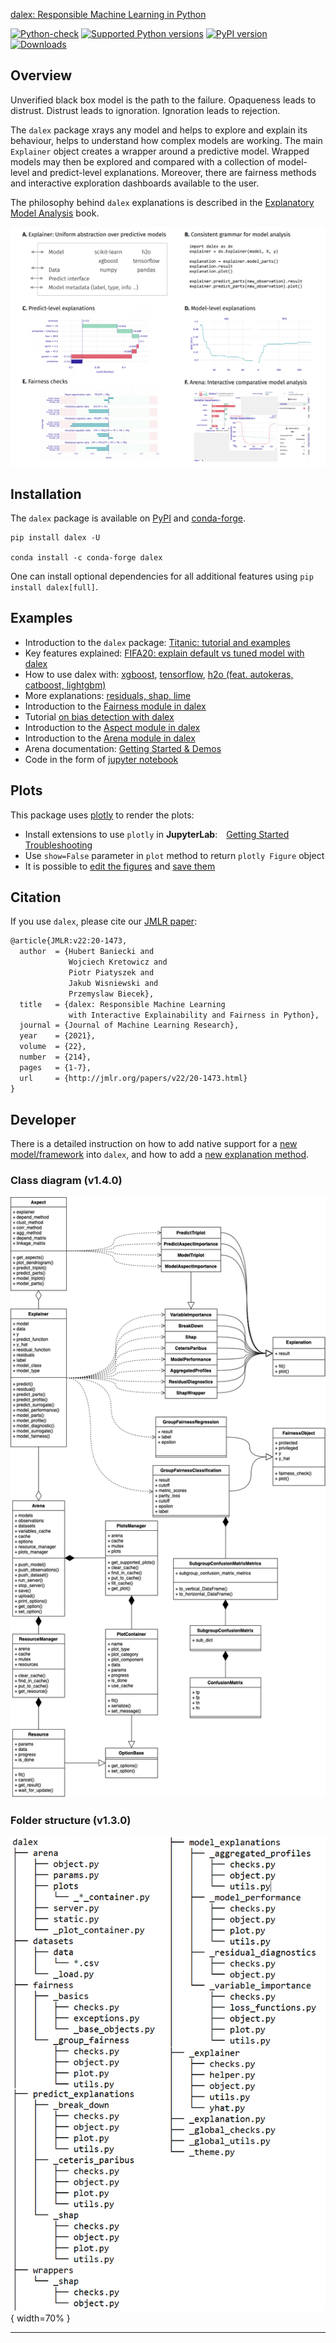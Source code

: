 

[dalex: Responsible Machine Learning in Python](http://dalex.drwhy.ai/python)

[![Python-check](https://github.com/ModelOriented/DALEX/workflows/Python-check/badge.svg)](https://github.com/ModelOriented/DALEX/actions?query=workflow%3APython-check)
[![Supported Python versions](https://img.shields.io/pypi/pyversions/dalex.svg)](https://pypi.org/project/dalex/)
[![PyPI version](https://badge.fury.io/py/dalex.svg)](https://badge.fury.io/py/dalex)
[![Downloads](https://pepy.tech/badge/dalex)](https://pepy.tech/project/dalex)

## Overview

Unverified black box model is the path to the failure. Opaqueness leads to distrust. Distrust leads to ignoration. Ignoration leads to rejection.

The `dalex` package xrays any model and helps to explore and explain its behaviour, helps to understand how complex models are working.
The main `Explainer` object creates a wrapper around a predictive model. Wrapped models may then be explored and compared with a collection of model-level and predict-level explanations. Moreover, there are fairness methods and interactive exploration dashboards available to the user.

The philosophy behind `dalex` explanations is described in the [Explanatory Model Analysis](https://pbiecek.github.io/ema/) book.

[![](https://raw.githubusercontent.com/ModelOriented/DALEX-docs/master/dalex/dalex-diagram.png)](http://python.drwhy.ai/)

## Installation

The `dalex` package is available on [PyPI](https://pypi.org/project/dalex/) and [conda-forge](https://anaconda.org/conda-forge/dalex).

```console
pip install dalex -U

conda install -c conda-forge dalex
```

One can install optional dependencies for all additional features using `pip install dalex[full]`.

## Examples

* Introduction to the `dalex` package: [Titanic: tutorial and examples](https://dalex.drwhy.ai/python-dalex-titanic.html)
* Key features explained: [FIFA20: explain default vs tuned model with dalex](https://dalex.drwhy.ai/python-dalex-fifa.html)
* How to use dalex with: [xgboost](https://dalex.drwhy.ai/python-dalex-xgboost.html), [tensorflow](https://dalex.drwhy.ai/python-dalex-tensorflow.html), [h2o (feat. autokeras, catboost, lightgbm)](https://dalex.drwhy.ai/python-dalex-h2o.html)
* More explanations: [residuals, shap, lime](https://dalex.drwhy.ai/python-dalex-new.html)
* Introduction to the [Fairness module in dalex](https://dalex.drwhy.ai/python-dalex-fairness.html)
* Tutorial [on bias detection with dalex](https://dalex.drwhy.ai/python-dalex-fairness2.html)
* Introduction to the [Aspect module in dalex](https://dalex.drwhy.ai/python-dalex-aspect.html)
* Introduction to the [Arena module in dalex](https://dalex.drwhy.ai/python-dalex-arena.html)
* Arena documentation: [Getting Started & Demos](https://arena.drwhy.ai/docs/guide/basic-concepts/)
* Code in the form of [jupyter notebook](https://github.com/ModelOriented/DALEX-docs/tree/master/jupyter-notebooks)

## Plots

This package uses [plotly](https://plotly.com/python/) to render the plots:

* Install extensions to use `plotly` in **JupyterLab**:&emsp;[Getting Started](https://plot.ly/python/getting-started/#jupyterlab-support-python-35)&emsp;[Troubleshooting](https://plot.ly/python/troubleshooting/#jupyterlab-problems)
* Use `show=False` parameter in `plot` method to return `plotly Figure` object
* It is possible to [edit the figures](https://plotly.com/python/#fundamentals) and [save them](https://plotly.com/python/static-image-export/)

## Citation

If you use `dalex`, please cite our [JMLR paper](https://jmlr.org/papers/v22/20-1473.html):

```html
@article{JMLR:v22:20-1473,
  author  = {Hubert Baniecki and
             Wojciech Kretowicz and
             Piotr Piatyszek and 
             Jakub Wisniewski and 
             Przemyslaw Biecek},
  title   = {dalex: Responsible Machine Learning 
             with Interactive Explainability and Fairness in Python},
  journal = {Journal of Machine Learning Research},
  year    = {2021},
  volume  = {22},
  number  = {214},
  pages   = {1-7},
  url     = {http://jmlr.org/papers/v22/20-1473.html}
}
```

## Developer

There is a detailed instruction on how to add native support for a [new model/framework](https://github.com/ModelOriented/DALEX-docs/blob/master/dalex/adding-new-model.md) into `dalex`, and how to add a [new explanation method](https://github.com/ModelOriented/DALEX-docs/blob/master/dalex/adding-new-explanation.md).

### Class diagram (v1.4.0)

[![](https://raw.githubusercontent.com/ModelOriented/DALEX-docs/master/dalex/dalex-class.png)](http://python.drwhy.ai/)

### Folder structure (v1.3.0)

[![](https://raw.githubusercontent.com/ModelOriented/DALEX-docs/master/dalex/dalex-tree.png)](http://python.drwhy.ai/){ width=70% }

-------------------------------------------


